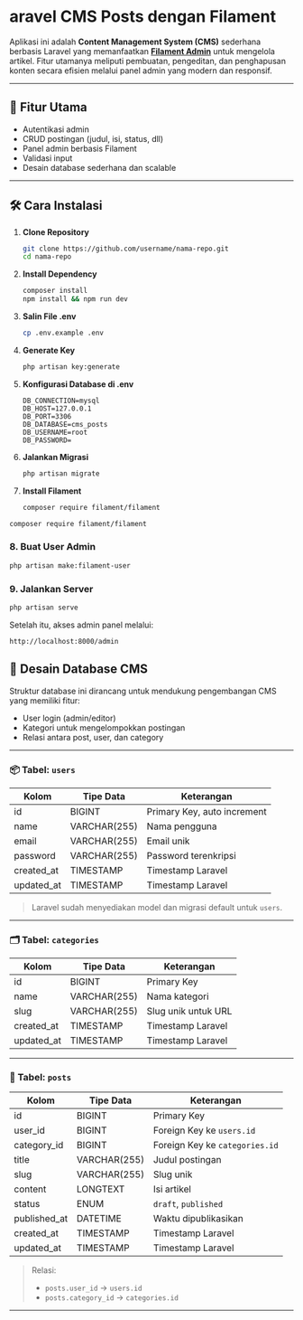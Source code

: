 # aravel CMS Posts dengan Filament

Aplikasi ini adalah **Content Management System (CMS)** sederhana berbasis Laravel yang memanfaatkan **[Filament Admin](https://filamentphp.com/)** untuk mengelola artikel. Fitur utamanya meliputi pembuatan, pengeditan, dan penghapusan konten secara efisien melalui panel admin yang modern dan responsif.

---

## 🚀 Fitur Utama

- Autentikasi admin
- CRUD postingan (judul, isi, status, dll)
- Panel admin berbasis Filament
- Validasi input
- Desain database sederhana dan scalable

---

## 🛠️ Cara Instalasi

1. **Clone Repository**
    ```bash
    git clone https://github.com/username/nama-repo.git
    cd nama-repo
    ```

2. **Install Dependency**
    ```bash
    composer install
    npm install && npm run dev
    ```

3. **Salin File .env**
    ```bash
    cp .env.example .env
    ```

4. **Generate Key**
    ```bash
    php artisan key:generate
    ```

5. **Konfigurasi Database di .env**
    ```env
    DB_CONNECTION=mysql
    DB_HOST=127.0.0.1
    DB_PORT=3306
    DB_DATABASE=cms_posts
    DB_USERNAME=root
    DB_PASSWORD=
    ```

6. **Jalankan Migrasi**
    ```bash
    php artisan migrate
    ```

7. **Install Filament**
    ```bash
    composer require filament/filament
```bash
composer require filament/filament
```

### 8. Buat User Admin
```bash
php artisan make:filament-user

```
### 9. Jalankan Server

```bash
php artisan serve
```

Setelah itu, akses admin panel melalui:

```
http://localhost:8000/admin
```

## 🧰 Desain Database CMS

Struktur database ini dirancang untuk mendukung pengembangan CMS yang memiliki fitur:

- User login (admin/editor)
- Kategori untuk mengelompokkan postingan
- Relasi antara post, user, dan category

---

### 📦 Tabel: `users`

| Kolom       | Tipe Data        | Keterangan                   |
|-------------|------------------|------------------------------|
| id          | BIGINT           | Primary Key, auto increment |
| name        | VARCHAR(255)     | Nama pengguna                |
| email       | VARCHAR(255)     | Email unik                   |
| password    | VARCHAR(255)     | Password terenkripsi         |
| created_at  | TIMESTAMP        | Timestamp Laravel            |
| updated_at  | TIMESTAMP        | Timestamp Laravel            |

> Laravel sudah menyediakan model dan migrasi default untuk `users`.

---

### 🗂️ Tabel: `categories`

| Kolom       | Tipe Data        | Keterangan                      |
|-------------|------------------|---------------------------------|
| id          | BIGINT           | Primary Key                     |
| name        | VARCHAR(255)     | Nama kategori                   |
| slug        | VARCHAR(255)     | Slug unik untuk URL             |
| created_at  | TIMESTAMP        | Timestamp Laravel               |
| updated_at  | TIMESTAMP        | Timestamp Laravel               |

---

### 📝 Tabel: `posts`

| Kolom         | Tipe Data        | Keterangan                                      |
|---------------|------------------|-------------------------------------------------|
| id            | BIGINT           | Primary Key                                     |
| user_id       | BIGINT           | Foreign Key ke `users.id`                       |
| category_id   | BIGINT           | Foreign Key ke `categories.id`                  |
| title         | VARCHAR(255)     | Judul postingan                                 |
| slug          | VARCHAR(255)     | Slug unik                                       |
| content       | LONGTEXT         | Isi artikel                                     |
| status        | ENUM             | `draft`, `published`                            |
| published_at  | DATETIME         | Waktu dipublikasikan                            |
| created_at    | TIMESTAMP        | Timestamp Laravel                               |
| updated_at    | TIMESTAMP        | Timestamp Laravel                               |

> Relasi:
> - `posts.user_id` → `users.id`
> - `posts.category_id` → `categories.id`

---


